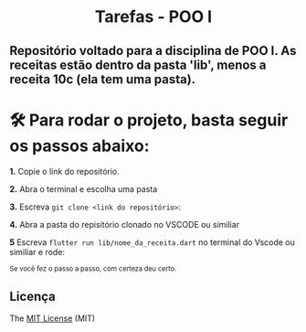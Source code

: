 <h1 align="center"> Tarefas - POO I </h1>


## Repositório voltado para a disciplina de POO I. As receitas estão dentro da pasta 'lib', menos a receita 10c (ela tem uma pasta).


#  🛠️ Para rodar o projeto, basta seguir os passos abaixo:
**1.** Copie o link do repositório.</br>

**2.** Abra o terminal e escolha uma pasta</br>

**3.** Escreva `git clone <link do repositório>`:</br>

**4.** Abra a pasta do repisitório clonado no VSCODE ou similiar</br>

**5** Escreva `flutter run lib/nome_da_receita.dart` no terminal do Vscode ou similiar e rode:</br>

<sub> Se você fez o passo a passo, com certeza deu certo.</sub>	
</br>

## Licença 

The [MIT License]() (MIT)

